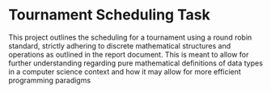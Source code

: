 # Tournament Scheduling Task

This project outlines the scheduling for a tournament using a round robin standard, strictly adhering to discrete mathematical structures and operations as outlined in the report document.
This is meant to allow for further understanding regarding pure mathematical definitions of data types in a computer science context and how it may allow for more efficient programming paradigms
